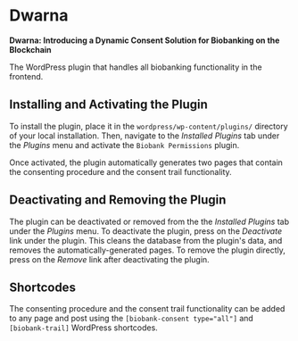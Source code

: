 # Dwarna
**Dwarna: Introducing a Dynamic Consent Solution for Biobanking on the Blockchain**

The WordPress plugin that handles all biobanking functionality in the frontend.

## Installing and Activating the Plugin

To install the plugin, place it in the `wordpress/wp-content/plugins/` directory of your local installation. Then, navigate to the _Installed Plugins_ tab under the _Plugins_ menu and activate the `Biobank Permissions` plugin.

Once activated, the plugin automatically generates two pages that contain the consenting procedure and the consent trail functionality.

## Deactivating and Removing the Plugin

The plugin can be deactivated or removed from the the _Installed Plugins_ tab under the _Plugins_ menu. To deactivate the plugin, press on the _Deactivate_ link under the plugin. This cleans the database from the plugin's data, and removes the automatically-generated pages. To remove the plugin directly, press on the _Remove_ link after deactivating the plugin.

## Shortcodes

The consenting procedure and the consent trail functionality can be added to any page and post using the `[biobank-consent type="all"]` and `[biobank-trail]` WordPress shortcodes. 
